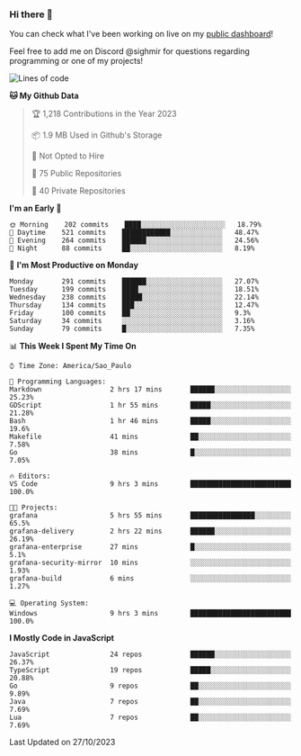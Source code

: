 ### Hi there 👋

<!--
**guicaulada/guicaulada** is a ✨ _special_ ✨ repository because its `README.md` (this file) appears on your GitHub profile.

Here are some ideas to get you started:

- 🔭 I’m currently working on ...
- 🌱 I’m currently learning ...
- 👯 I’m looking to collaborate on ...
- 🤔 I’m looking for help with ...
- 💬 Ask me about ...
- 📫 How to reach me: ...
- 😄 Pronouns: ...
- ⚡ Fun fact: ...
-->

You can check what I've been working on live on my [public dashboard](https://guicaulada.grafana.net/public-dashboards/7b7f644500ec4e6cb5d7a4e7b5ed0dab)!

Feel free to add me on Discord @sighmir for questions regarding programming or one of my projects!

<!--START_SECTION:waka-->
![Lines of code](https://img.shields.io/badge/From%20Hello%20World%20I%27ve%20Written-19.5%20million%20lines%20of%20code-blue)

**🐱 My Github Data** 

> 🏆 1,218 Contributions in the Year 2023
 > 
> 📦 1.9 MB Used in Github's Storage 
 > 
> 🚫 Not Opted to Hire
 > 
> 📜 75 Public Repositories 
 > 
> 🔑 40 Private Repositories  
 > 
**I'm an Early 🐤** 

```text
🌞 Morning    202 commits    ████░░░░░░░░░░░░░░░░░░░░░   18.79% 
🌆 Daytime    521 commits    ████████████░░░░░░░░░░░░░   48.47% 
🌃 Evening    264 commits    ██████░░░░░░░░░░░░░░░░░░░   24.56% 
🌙 Night      88 commits     ██░░░░░░░░░░░░░░░░░░░░░░░   8.19%

```
📅 **I'm Most Productive on Monday** 

```text
Monday       291 commits    ██████░░░░░░░░░░░░░░░░░░░   27.07% 
Tuesday      199 commits    ████░░░░░░░░░░░░░░░░░░░░░   18.51% 
Wednesday    238 commits    █████░░░░░░░░░░░░░░░░░░░░   22.14% 
Thursday     134 commits    ███░░░░░░░░░░░░░░░░░░░░░░   12.47% 
Friday       100 commits    ██░░░░░░░░░░░░░░░░░░░░░░░   9.3% 
Saturday     34 commits     ░░░░░░░░░░░░░░░░░░░░░░░░░   3.16% 
Sunday       79 commits     █░░░░░░░░░░░░░░░░░░░░░░░░   7.35%

```


📊 **This Week I Spent My Time On** 

```text
⌚︎ Time Zone: America/Sao_Paulo

💬 Programming Languages: 
Markdown                 2 hrs 17 mins       ██████░░░░░░░░░░░░░░░░░░░   25.23% 
GDScript                 1 hr 55 mins        █████░░░░░░░░░░░░░░░░░░░░   21.28% 
Bash                     1 hr 46 mins        █████░░░░░░░░░░░░░░░░░░░░   19.6% 
Makefile                 41 mins             ██░░░░░░░░░░░░░░░░░░░░░░░   7.58% 
Go                       38 mins             █░░░░░░░░░░░░░░░░░░░░░░░░   7.05%

🔥 Editors: 
VS Code                  9 hrs 3 mins        █████████████████████████   100.0%

🐱‍💻 Projects: 
grafana                  5 hrs 55 mins       ████████████████░░░░░░░░░   65.5% 
grafana-delivery         2 hrs 22 mins       ██████░░░░░░░░░░░░░░░░░░░   26.19% 
grafana-enterprise       27 mins             █░░░░░░░░░░░░░░░░░░░░░░░░   5.1% 
grafana-security-mirror  10 mins             ░░░░░░░░░░░░░░░░░░░░░░░░░   1.93% 
grafana-build            6 mins              ░░░░░░░░░░░░░░░░░░░░░░░░░   1.27%

💻 Operating System: 
Windows                  9 hrs 3 mins        █████████████████████████   100.0%

```

**I Mostly Code in JavaScript** 

```text
JavaScript               24 repos            ██████░░░░░░░░░░░░░░░░░░░   26.37% 
TypeScript               19 repos            █████░░░░░░░░░░░░░░░░░░░░   20.88% 
Go                       9 repos             ██░░░░░░░░░░░░░░░░░░░░░░░   9.89% 
Java                     7 repos             ██░░░░░░░░░░░░░░░░░░░░░░░   7.69% 
Lua                      7 repos             ██░░░░░░░░░░░░░░░░░░░░░░░   7.69%

```



 Last Updated on 27/10/2023
<!--END_SECTION:waka-->
